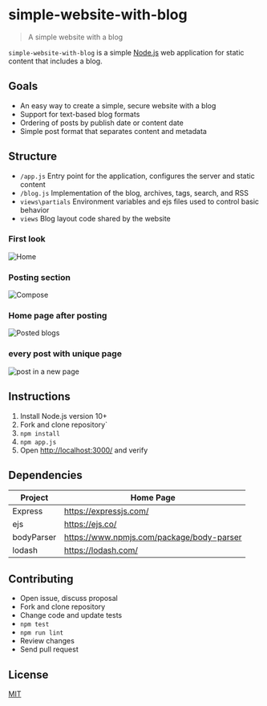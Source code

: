 # simple-website-with-blog

> A simple website with a blog

`simple-website-with-blog` is a simple [Node.js](https://nodejs.org/) web application for static content that includes a blog.

## Goals

- An easy way to create a simple, secure website with a blog
- Support for text-based blog formats
- Ordering of posts by publish date or content date
- Simple post format that separates content and metadata
## Structure

- `/app.js` Entry point for the application, configures the server and static content
- `/blog.js` Implementation of the blog, archives, tags, search, and RSS
- `views\partials` Environment variables and ejs files used to control basic behavior
- `views` Blog layout code shared by the website
### First look
![Home](https://github.com/amolchourasia27/Web-Devlopment-_personal_blog-Site/blob/main/Screenshot%202021-06-20%20134355.png)
### Posting section
![Compose](https://github.com/amolchourasia27/Web-Devlopment-_personal_blog-Site/blob/main/Screenshot%202021-06-20%20134602.png)
### Home page after posting
![Posted blogs](https://github.com/amolchourasia27/Web-Devlopment-_personal_blog-Site/blob/main/Screenshot%202021-06-20%20135352.png)
### every post with unique page
![post in a new page](https://github.com/amolchourasia27/Web-Devlopment-_personal_blog-Site/blob/main/Screenshot%202021-06-20%20134645.png)

## Instructions

1. Install Node.js version 10+
1. Fork and clone repository`
1. `npm install`
1. `npm app.js`
1. Open <http://localhost:3000/> and verify

## Dependencies

| Project      | Home Page                                    |
|--------------|----------------------------------------------|
| Express      | <https://expressjs.com/>                     |
| ejs          | <https://ejs.co/>                            |
| bodyParser   | <https://www.npmjs.com/package/body-parser>  |
| lodash       | <https://lodash.com/>                        |

## Contributing

- Open issue, discuss proposal
- Fork and clone repository
- Change code and update tests
- `npm test`
- `npm run lint`
- Review changes
- Send pull request

## License

[MIT](LICENSE)
